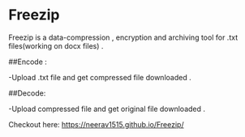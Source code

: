 # Freezip

Freezip is a data-compression , encryption and archiving tool for .txt files(working on docx files) .

##Encode :

-Upload .txt file and get compressed file downloaded .

##Decode:

-Upload compressed file and get original file downloaded .

Checkout here: https://neerav1515.github.io/Freezip/

